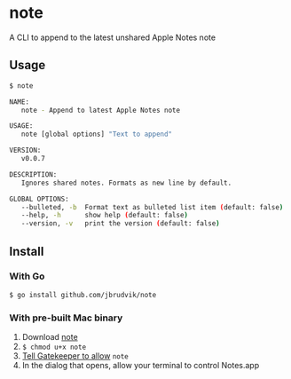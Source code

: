# note

A CLI to append to the latest unshared Apple Notes note

## Usage

```sh
$ note

NAME:
   note - Append to latest Apple Notes note

USAGE:
   note [global options] "Text to append"

VERSION:
   v0.0.7

DESCRIPTION:
   Ignores shared notes. Formats as new line by default.

GLOBAL OPTIONS:
   --bulleted, -b  Format text as bulleted list item (default: false)
   --help, -h      show help (default: false)
   --version, -v   print the version (default: false)
```

## Install

### With Go

```sh
$ go install github.com/jbrudvik/note
```

### With pre-built Mac binary

1. Download [note](https://github.com/jbrudvik/note/releases/latest/download/note)
2. `$ chmod u+x note`
3. [Tell Gatekeeper to allow](https://support.apple.com/en-us/HT202491) `note`
4. In the dialog that opens, allow your terminal to control Notes.app
